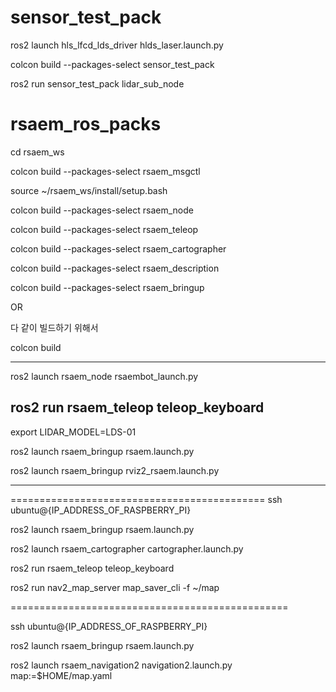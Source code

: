 # sensor_test_pack

ros2 launch hls_lfcd_lds_driver hlds_laser.launch.py

colcon build --packages-select sensor_test_pack

ros2 run sensor_test_pack lidar_sub_node 


# rsaem_ros_packs

cd rsaem_ws

colcon build --packages-select rsaem_msgctl


source ~/rsaem_ws/install/setup.bash

colcon build --packages-select rsaem_node

colcon build --packages-select rsaem_teleop

colcon build --packages-select rsaem_cartographer

colcon build --packages-select rsaem_description

colcon build --packages-select rsaem_bringup

OR 

다 같이 빌드하기 위해서

colcon build

--------------------------------------

ros2 launch rsaem_node rsaembot_launch.py

ros2 run rsaem_teleop teleop_keyboard
---------------------

export LIDAR_MODEL=LDS-01

ros2 launch rsaem_bringup rsaem.launch.py


ros2 launch rsaem_bringup rviz2_rsaem.launch.py

----------------------------

============================================
ssh ubuntu@{IP_ADDRESS_OF_RASPBERRY_PI}
 
ros2 launch rsaem_bringup rsaem.launch.py

ros2 launch rsaem_cartographer cartographer.launch.py

ros2 run rsaem_teleop teleop_keyboard

ros2 run nav2_map_server map_saver_cli -f ~/map

================================================

ssh ubuntu@{IP_ADDRESS_OF_RASPBERRY_PI}

ros2 launch rsaem_bringup rsaem.launch.py

ros2 launch rsaem_navigation2 navigation2.launch.py map:=$HOME/map.yaml
